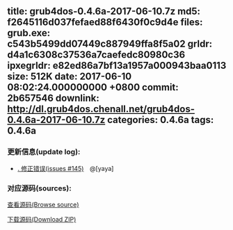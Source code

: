 title: grub4dos-0.4.6a-2017-06-10.7z
md5: f2645116d037fefaed88f6430f0c9d4e
files:
  grub.exe: c543b5499dd07449c887949ffa8f5a02
  grldr: d4a1c6308c37536a7caefedc80980c36
  ipxegrldr: e82ed86a7bf13a1957a000943baa0113
size: 512K
date: 2017-06-10 08:02:24.000000000 +0800
commit: 2b657546
downlink: http://dl.grub4dos.chenall.net/grub4dos-0.4.6a-2017-06-10.7z
categories: 0.4.6a
tags: 0.4.6a
---


### 更新信息(update log):
  * [﻿. 修正错误(issues #145)](https://github.com/chenall/grub4dos/commit/2b6575467822b9b8a3daae29812494ab5ad961c0)　@[yaya]

### 对应源码(sources):
  [查看源码(Browse source)](https://github.com/chenall/grub4dos/tree/2b6575467822b9b8a3daae29812494ab5ad961c0)

  [下载源码(Download ZIP)](https://github.com/chenall/grub4dos/archive/2b6575467822b9b8a3daae29812494ab5ad961c0.zip)
